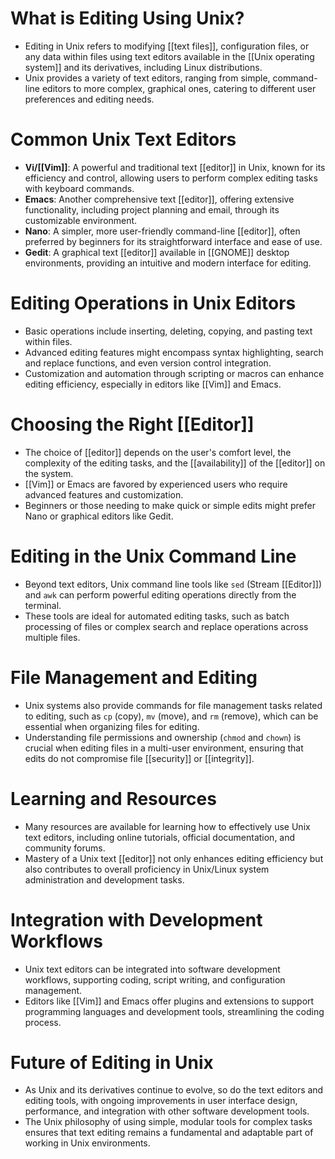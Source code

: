 # What is Editing Using Unix?
- Editing in Unix refers to modifying [[text files]], configuration files, or any data within files using text editors available in the [[Unix operating system]] and its derivatives, including Linux distributions.
- Unix provides a variety of text editors, ranging from simple, command-line editors to more complex, graphical ones, catering to different user preferences and editing needs.

# Common Unix Text Editors
- **Vi/[[Vim]]**: A powerful and traditional text [[editor]] in Unix, known for its efficiency and control, allowing users to perform complex editing tasks with keyboard commands.
- **Emacs**: Another comprehensive text [[editor]], offering extensive functionality, including project planning and email, through its customizable environment.
- **Nano**: A simpler, more user-friendly command-line [[editor]], often preferred by beginners for its straightforward interface and ease of use.
- **Gedit**: A graphical text [[editor]] available in [[GNOME]] desktop environments, providing an intuitive and modern interface for editing.

# Editing Operations in Unix Editors
- Basic operations include inserting, deleting, copying, and pasting text within files.
- Advanced editing features might encompass syntax highlighting, search and replace functions, and even version control integration.
- Customization and automation through scripting or macros can enhance editing efficiency, especially in editors like [[Vim]] and Emacs.

# Choosing the Right [[Editor]]
- The choice of [[editor]] depends on the user's comfort level, the complexity of the editing tasks, and the [[availability]] of the [[editor]] on the system.
- [[Vim]] or Emacs are favored by experienced users who require advanced features and customization.
- Beginners or those needing to make quick or simple edits might prefer Nano or graphical editors like Gedit.

# Editing in the Unix Command Line
- Beyond text editors, Unix command line tools like `sed` (Stream [[Editor]]) and `awk` can perform powerful editing operations directly from the terminal.
- These tools are ideal for automated editing tasks, such as batch processing of files or complex search and replace operations across multiple files.

# File Management and Editing
- Unix systems also provide commands for file management tasks related to editing, such as `cp` (copy), `mv` (move), and `rm` (remove), which can be essential when organizing files for editing.
- Understanding file permissions and ownership (`chmod` and `chown`) is crucial when editing files in a multi-user environment, ensuring that edits do not compromise file [[security]] or [[integrity]].

# Learning and Resources
- Many resources are available for learning how to effectively use Unix text editors, including online tutorials, official documentation, and community forums.
- Mastery of a Unix text [[editor]] not only enhances editing efficiency but also contributes to overall proficiency in Unix/Linux system administration and development tasks.

# Integration with Development Workflows
- Unix text editors can be integrated into software development workflows, supporting coding, script writing, and configuration management.
- Editors like [[Vim]] and Emacs offer plugins and extensions to support programming languages and development tools, streamlining the coding process.

# Future of Editing in Unix
- As Unix and its derivatives continue to evolve, so do the text editors and editing tools, with ongoing improvements in user interface design, performance, and integration with other software development tools.
- The Unix philosophy of using simple, modular tools for complex tasks ensures that text editing remains a fundamental and adaptable part of working in Unix environments.